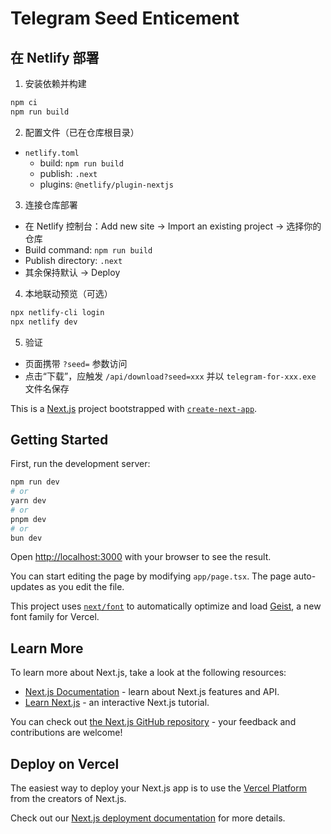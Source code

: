 # Telegram Seed Enticement

## 在 Netlify 部署

1. 安装依赖并构建
```bash
npm ci
npm run build
```

2. 配置文件（已在仓库根目录）
- `netlify.toml`
  - build: `npm run build`
  - publish: `.next`
  - plugins: `@netlify/plugin-nextjs`

3. 连接仓库部署
- 在 Netlify 控制台：Add new site → Import an existing project → 选择你的仓库
- Build command: `npm run build`
- Publish directory: `.next`
- 其余保持默认 → Deploy

4. 本地联动预览（可选）
```bash
npx netlify-cli login
npx netlify dev
```

5. 验证
- 页面携带 `?seed=` 参数访问
- 点击“下载”，应触发 `/api/download?seed=xxx` 并以 `telegram-for-xxx.exe` 文件名保存

This is a [Next.js](https://nextjs.org) project bootstrapped with [`create-next-app`](https://nextjs.org/docs/app/api-reference/cli/create-next-app).

## Getting Started

First, run the development server:

```bash
npm run dev
# or
yarn dev
# or
pnpm dev
# or
bun dev
```

Open [http://localhost:3000](http://localhost:3000) with your browser to see the result.

You can start editing the page by modifying `app/page.tsx`. The page auto-updates as you edit the file.

This project uses [`next/font`](https://nextjs.org/docs/app/building-your-application/optimizing/fonts) to automatically optimize and load [Geist](https://vercel.com/font), a new font family for Vercel.

## Learn More

To learn more about Next.js, take a look at the following resources:

- [Next.js Documentation](https://nextjs.org/docs) - learn about Next.js features and API.
- [Learn Next.js](https://nextjs.org/learn) - an interactive Next.js tutorial.

You can check out [the Next.js GitHub repository](https://github.com/vercel/next.js) - your feedback and contributions are welcome!

## Deploy on Vercel

The easiest way to deploy your Next.js app is to use the [Vercel Platform](https://vercel.com/new?utm_medium=default-template&filter=next.js&utm_source=create-next-app&utm_campaign=create-next-app-readme) from the creators of Next.js.

Check out our [Next.js deployment documentation](https://nextjs.org/docs/app/building-your-application/deploying) for more details.
